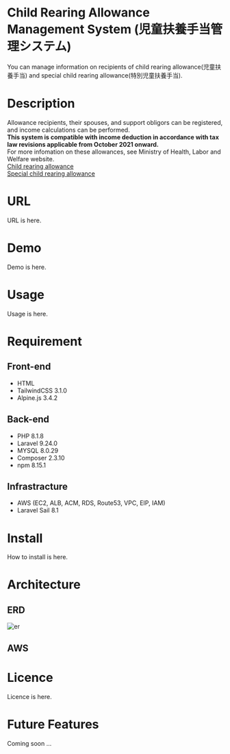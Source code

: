 # Child Rearing Allowance Management System (児童扶養手当管理システム)
You can manage information on recipients of child rearing allowance(児童扶養手当) and special child rearing allowance(特別児童扶養手当).  

# Description
Allowance recipients, their spouses, and support obligors can be registered, and income calculations can be performed.  
**This system is compatible with income deduction in accordance with tax law revisions applicable from October 2021 onward.**  
For more infomation on these allowances, see Ministry of Health, Labor and Welfare website.  
[Child rearing allowance](https://www.mhlw.go.jp/bunya/kodomo/osirase/100526-1.html)  
[Special child rearing allowance](https://www.mhlw.go.jp/bunya/shougaihoken/jidou/huyou.html) 

# URL
URL is here.

# Demo
Demo is here.

# Usage
Usage is here.

# Requirement
## Front-end
- HTML
- TailwindCSS 3.1.0
- Alpine.js 3.4.2

## Back-end
- PHP 8.1.8
- Laravel 9.24.0
- MYSQL 8.0.29
- Composer 2.3.10
- npm 8.15.1 

## Infrastracture
- AWS (EC2, ALB, ACM, RDS, Route53, VPC, EIP, IAM)
- Laravel Sail 8.1

# Install
How to install is here.

# Architecture
## ERD
![er](https://user-images.githubusercontent.com/101188604/184528045-b97b0ea5-8d81-465d-991d-13a44ad664d4.png)
## AWS

# Licence
Licence is here.

# Future Features
Coming soon ...